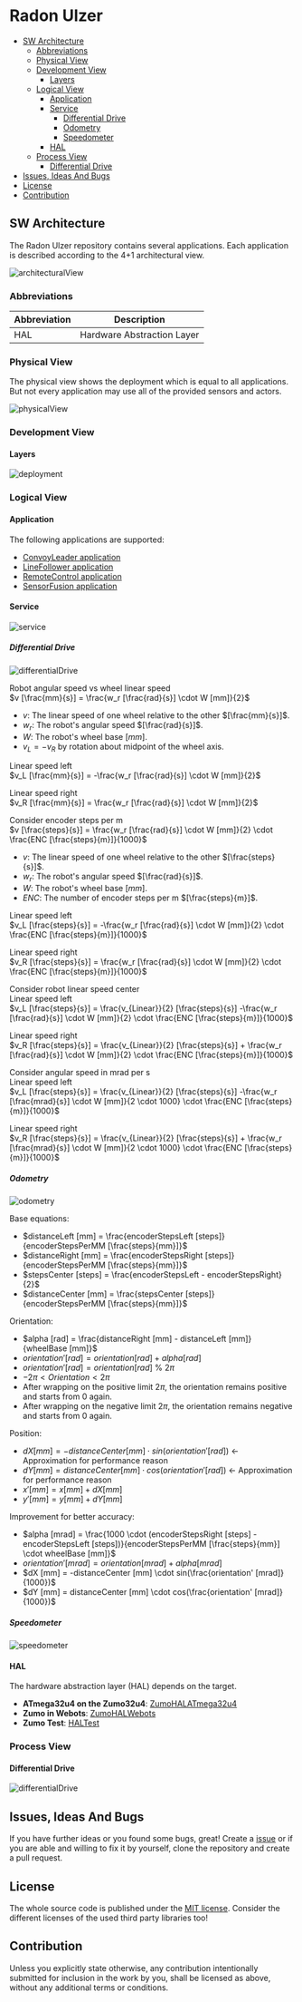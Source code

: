 # Radon Ulzer <!-- omit in toc -->

- [SW Architecture](#sw-architecture)
  - [Abbreviations](#abbreviations)
  - [Physical View](#physical-view)
  - [Development View](#development-view)
    - [Layers](#layers)
  - [Logical View](#logical-view)
    - [Application](#application)
    - [Service](#service)
      - [Differential Drive](#differential-drive)
      - [Odometry](#odometry)
      - [Speedometer](#speedometer)
    - [HAL](#hal)
  - [Process View](#process-view)
    - [Differential Drive](#differential-drive-1)
- [Issues, Ideas And Bugs](#issues-ideas-and-bugs)
- [License](#license)
- [Contribution](#contribution)

## SW Architecture

The Radon Ulzer repository contains several applications. Each application is described according to the 4+1 architectural view.

![architecturalView](http://www.plantuml.com/plantuml/proxy?cache=no&src=https://raw.githubusercontent.com/BlueAndi/RadonUlzer/main/doc/architecture/uml/ViewModels.plantuml)

### Abbreviations

| Abbreviation | Description |
| - | - |
| HAL | Hardware Abstraction Layer |

### Physical View

The physical view shows the deployment which is equal to all applications. But not every application may use all of the provided sensors and actors.

![physicalView](http://www.plantuml.com/plantuml/proxy?cache=no&src=https://raw.githubusercontent.com/BlueAndi/RadonUlzer/main/doc/architecture/uml/PhysicalView/Deployment.plantuml)

### Development View

#### Layers

![deployment](http://www.plantuml.com/plantuml/proxy?cache=no&src=https://raw.githubusercontent.com/BlueAndi/RadonUlzer/main/doc/architecture/uml/DevelopmentView/Layers.plantuml)

### Logical View

#### Application

The following applications are supported:

- [ConvoyLeader application](CONVOYLEADER.md)
- [LineFollower application](LINEFOLLOWER.md)
- [RemoteControl application](REMOTECONTROL.md)
- [SensorFusion application](SENSORFUSION.md)

#### Service

![service](http://www.plantuml.com/plantuml/proxy?cache=no&src=https://raw.githubusercontent.com/BlueAndi/RadonUlzer/main/doc/architecture/uml/LogicalView/Service.plantuml)

##### Differential Drive

![differentialDrive](http://www.plantuml.com/plantuml/proxy?cache=no&src=https://raw.githubusercontent.com/BlueAndi/RadonUlzer/main/doc/architecture/uml/LogicalView/DifferentialDrive.plantuml)

Robot angular speed vs wheel linear speed\
$v [\frac{mm}{s}] = \frac{w_r [\frac{rad}{s}] \cdot W [mm]}{2}$

- $v$: The linear speed of one wheel relative to the other $[\frac{mm}{s}]$.
- $w_r$: The robot's angular speed $[\frac{rad}{s}]$.
- $W$: The robot's wheel base $[mm]$.
- $v_L = -v_R$ by rotation about midpoint of the wheel axis.

Linear speed left\
$v_L [\frac{mm}{s}] = -\frac{w_r [\frac{rad}{s}] \cdot W [mm]}{2}$

Linear speed right\
$v_R [\frac{mm}{s}] = \frac{w_r [\frac{rad}{s}] \cdot W [mm]}{2}$

Consider encoder steps per m\
$v [\frac{steps}{s}] = \frac{w_r [\frac{rad}{s}] \cdot W [mm]}{2} \cdot \frac{ENC [\frac{steps}{m}]}{1000}$

- $v$: The linear speed of one wheel relative to the other $[\frac{steps}{s}]$.
- $w_r$: The robot's angular speed $[\frac{rad}{s}]$.
- $W$: The robot's wheel base $[mm]$.
- $ENC$: The number of encoder steps per m $[\frac{steps}{m}]$.

Linear speed left\
$v_L [\frac{steps}{s}] = -\frac{w_r [\frac{rad}{s}] \cdot W [mm]}{2} \cdot \frac{ENC [\frac{steps}{m}]}{1000}$

Linear speed right\
$v_R [\frac{steps}{s}] = \frac{w_r [\frac{rad}{s}] \cdot W [mm]}{2} \cdot \frac{ENC [\frac{steps}{m}]}{1000}$

Consider robot linear speed center\
Linear speed left\
$v_L [\frac{steps}{s}] = \frac{v_{Linear}}{2} [\frac{steps}{s}] -\frac{w_r [\frac{rad}{s}] \cdot W [mm]}{2} \cdot \frac{ENC [\frac{steps}{m}]}{1000}$

Linear speed right\
$v_R [\frac{steps}{s}] = \frac{v_{Linear}}{2} [\frac{steps}{s}] + \frac{w_r [\frac{rad}{s}] \cdot W [mm]}{2} \cdot \frac{ENC [\frac{steps}{m}]}{1000}$

Consider angular speed in mrad per s\
Linear speed left\
$v_L [\frac{steps}{s}] = \frac{v_{Linear}}{2} [\frac{steps}{s}] -\frac{w_r [\frac{mrad}{s}] \cdot W [mm]}{2 \cdot 1000} \cdot \frac{ENC [\frac{steps}{m}]}{1000}$

Linear speed right\
$v_R [\frac{steps}{s}] = \frac{v_{Linear}}{2} [\frac{steps}{s}] + \frac{w_r [\frac{mrad}{s}] \cdot W [mm]}{2 \cdot 1000} \cdot \frac{ENC [\frac{steps}{m}]}{1000}$

##### Odometry

![odometry](http://www.plantuml.com/plantuml/proxy?cache=no&src=https://raw.githubusercontent.com/BlueAndi/RadonUlzer/main/doc/architecture/uml/LogicalView/Odometry.plantuml)

Base equations:

- $distanceLeft [mm] = \frac{encoderStepsLeft [steps]}{encoderStepsPerMM [\frac{steps}{mm}]}$
- $distanceRight [mm] = \frac{encoderStepsRight [steps]}{encoderStepsPerMM [\frac{steps}{mm}]}$
- $stepsCenter [steps] = \frac{encoderStepsLeft - encoderStepsRight}{2}$
- $distanceCenter [mm] = \frac{stepsCenter [steps]}{encoderStepsPerMM [\frac{steps}{mm}]}$

Orientation:

- $alpha [rad] = \frac{distanceRight [mm] - distanceLeft [mm]}{wheelBase [mm]}$
- $orientation' [rad] = orientation [rad] + alpha [rad]$
- $orientation' [rad] = orientation [rad]~\%~2\pi$
- $-2\pi < Orientation < 2\pi$
- After wrapping on the positive limit $2\pi$, the orientation remains positive and starts from 0 again.
- After wrapping on the negative limit $2\pi$, the orientation remains negative and starts from 0 again.

Position:

- $dX [mm] = -distanceCenter [mm] \cdot sin(orientation' [rad])$ <- Approximation for performance reason
- $dY [mm] = distanceCenter [mm] \cdot cos(orientation' [rad])$ <- Approximation for performance reason
- $x' [mm] = x [mm] + dX [mm]$
- $y' [mm] = y [mm] + dY [mm]$

Improvement for better accuracy:

- $alpha [mrad] = \frac{1000 \cdot (encoderStepsRight [steps] - encoderStepsLeft [steps])}{encoderStepsPerMM [\frac{steps}{mm}] \cdot wheelBase [mm]}$
- $orientation' [mrad] = orientation [mrad] + alpha [mrad]$
- $dX [mm] = -distanceCenter [mm] \cdot sin(\frac{orientation' [mrad]}{1000})$
- $dY [mm] = distanceCenter [mm] \cdot cos(\frac{orientation' [mrad]}{1000})$

##### Speedometer

![speedometer](http://www.plantuml.com/plantuml/proxy?cache=no&src=https://raw.githubusercontent.com/BlueAndi/RadonUlzer/main/doc/architecture/uml/LogicalView/Speedometer.plantuml)

#### HAL

The hardware abstraction layer (HAL) depends on the target.

- **ATmega32u4 on the Zumo32u4**: [ZumoHALATmega32u4](https://github.com/BlueAndi/ZumoHALATmega32u4)
- **Zumo in Webots**: [ZumoHALWebots](https://github.com/BlueAndi/ZumoHALWebots)
- **Zumo Test**: [HALTest](/lib/HALTest/)

### Process View

#### Differential Drive

![differentialDrive](http://www.plantuml.com/plantuml/proxy?cache=no&src=https://raw.githubusercontent.com/BlueAndi/RadonUlzer/main/doc/architecture/uml/ProcessView/DifferentialDrive.plantuml)

## Issues, Ideas And Bugs

If you have further ideas or you found some bugs, great! Create a [issue](https://github.com/BlueAndi/RadonUlzer/issues) or if you are able and willing to fix it by yourself, clone the repository and create a pull request.

## License

The whole source code is published under the [MIT license](http://choosealicense.com/licenses/mit/).
Consider the different licenses of the used third party libraries too!

## Contribution

Unless you explicitly state otherwise, any contribution intentionally submitted for inclusion in the work by you, shall be licensed as above, without any
additional terms or conditions.
